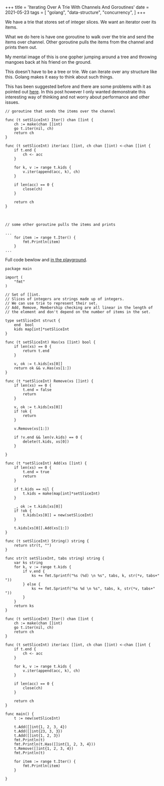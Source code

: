 +++
title = 'Iterating Over A Trie With Channels And Goroutines'
date = 2021-05-23
tags = [
    "golang",
    "data-structure",
    "concurrency",
]
+++

We have a trie that stores set of integer slices. We want an iterator over its items.

What we do here is have one goroutine to walk over the trie and send the items over channel. Other goroutine pulls the items from the channel and prints them out.

My mental image of this is one gopher jumping around a tree and throwing mangoes back at his friend on the ground.

This doesn't have to be a tree or trie. We can iterate over any structure like this. Golang makes it easy to think about such things.

This has been suggested before and there are some problems with it as pointed out [here](https://github.com/golang/go/issues/43557#issuecomment-755784044). In this post however I only wanted demonstrate this interesting way of thinking and not worry about performance and other issues.

    // goroutine that sends the items over the channel

    func (t setSliceInt) Iter() chan []int {
        ch := make(chan []int)
        go t.iter(nil, ch)
        return ch
    }

    func (t setSliceInt) iter(acc []int, ch chan []int) <-chan []int {
        if t.end {
            ch <- acc
        }

        for k, v := range t.kids {
            v.iter(append(acc, k), ch)
        }

        if len(acc) == 0 {
            close(ch)
        }

        return ch
    }
&nbsp; 

    // some other goroutine pulls the items and prints

    ...
        for item := range t.Iter() {
            fmt.Println(item)
        }
    ...

Full code bewlow and [in the playground](https://play.golang.org/p/QMQJRchVYLY).

    package main

    import (
        "fmt"
    )

    // Set of []int.
    // Slices of integers are strings made up of integers.
    // We can use trie to represent their set.
    // Add, Remove, Membership checking are all linear in the length of
    // the element and don't depend on the number of items in the set.

    type setSliceInt struct {
        end  bool
        kids map[int]*setSliceInt
    }

    func (t setSliceInt) Has(xs []int) bool {
        if len(xs) == 0 {
            return t.end
        }

        v, ok := t.kids[xs[0]]
        return ok && v.Has(xs[1:])
    }

    func (t *setSliceInt) Remove(xs []int) {
        if len(xs) == 0 {
            t.end = false
            return
        }

        v, ok := t.kids[xs[0]]
        if !ok {
            return
        }

        v.Remove(xs[1:])

        if !v.end && len(v.kids) == 0 {
            delete(t.kids, xs[0])
        }

    }

    func (t *setSliceInt) Add(xs []int) {
        if len(xs) == 0 {
            t.end = true
            return
        }

        if t.kids == nil {
            t.kids = make(map[int]*setSliceInt)
        }

        _, ok := t.kids[xs[0]]
        if !ok {
            t.kids[xs[0]] = new(setSliceInt)
        }

        t.kids[xs[0]].Add(xs[1:])
    }

    func (t setSliceInt) String() string {
        return str(t, "")
    }

    func str(t setSliceInt, tabs string) string {
        var ks string
        for k, v := range t.kids {
            if v.end {
                ks += fmt.Sprintf("%s (%d) \n %s", tabs, k, str(*v, tabs+" "))
            } else {
                ks += fmt.Sprintf("%s %d \n %s", tabs, k, str(*v, tabs+" "))
            }
        }
        return ks
    }

    func (t setSliceInt) Iter() chan []int {
        ch := make(chan []int)
        go t.iter(nil, ch)
        return ch
    }

    func (t setSliceInt) iter(acc []int, ch chan []int) <-chan []int {
        if t.end {
            ch <- acc
        }

        for k, v := range t.kids {
            v.iter(append(acc, k), ch)
        }

        if len(acc) == 0 {
            close(ch)
        }

        return ch
    }

    func main() {
        t := new(setSliceInt)

        t.Add([]int{1, 2, 3, 4})
        t.Add([]int{23, 3, 3})
        t.Add([]int{1, 2, 3})
        fmt.Println(t)
        fmt.Println(t.Has([]int{1, 2, 3, 4}))
        t.Remove([]int{1, 2, 3, 4})
        fmt.Println(t)

        for item := range t.Iter() {
            fmt.Println(item)
        }

    }
